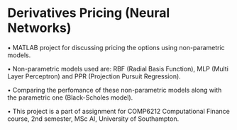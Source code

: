 # Derivatives Pricing (Neural Networks)

• MATLAB project for discussing pricing the options using non-parametric models.

• Non-parametric models used are: RBF (Radial Basis Function), MLP (Multi Layer Perceptron) and PPR (Projection Pursuit Regression).

• Comparing the perfomance of these non-parametric models along with the parametric one (Black-Scholes model).

• This project is a part of assignment for COMP6212 Computational Finance course, 2nd semester, MSc AI, University of Southampton.
